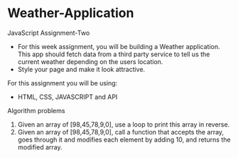 # Weather-Application

JavaScript Assignment-Two

- For this week assignment, you will be building a Weather application. 
This app should fetch data from a third party service to tell us the current weather depending on the users location.
- Style your page and make it look attractive.

For this assignment you will be using:
- HTML, CSS, JAVASCRIPT and API

Algorithm problems
1. Given an array of [98,45,78,9,0], use a loop to print this array in reverse.
2. Given an array of [98,45,78,9,0], call a function that accepts the array, goes 
through it and modifies each element by adding 10, and returns the modified array.
